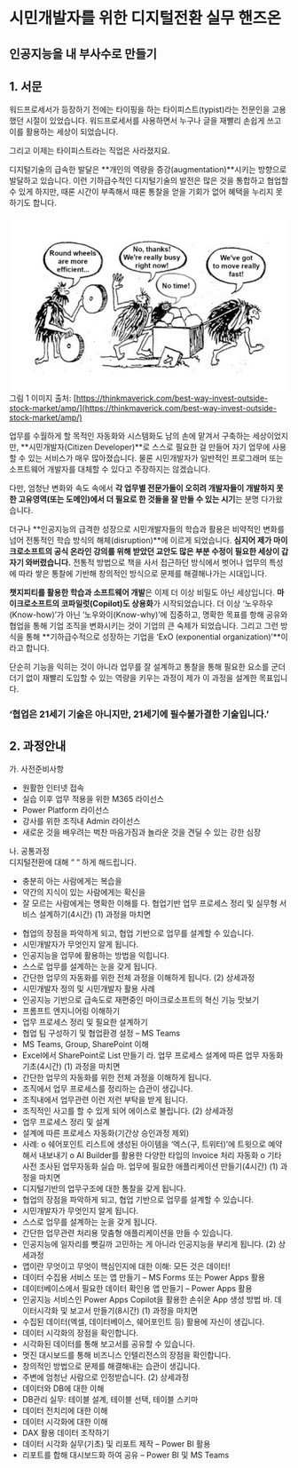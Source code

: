 # 시민개발자를 위한 디지털전환 실무 핸즈온 

## 인공지능을 내 부사수로 만들기 

## 1. 서문 

워드프로세서가 등장하기 전에는 타이핑을 하는 타이피스트(typist)라는 전문인을 고용했던 시절이 있었습니다. 워드프로세서를 사용하면서 누구나 글을 재빨리 손쉽게 쓰고 이를 활용하는 세상이 되었습니다.  

그리고 이제는 타이피스트라는 직업은 사라졌지요.  

디지털기술의 급속한 발달은 **개인의 역량을 증강(augmentation)**시키는 방향으로 발달하고 있습니다. 이런 기하급수적인 디지털기술의 발전은 많은 것을 통합하고 협업할 수 있게 하지만, 때론 시간이 부족해서 때론 통찰을 얻을 기회가 없어 혜택을 누리지 못하기도 합니다.  

![Round Wheel Introduction](Round%20Wheel%20Introduction.jpg)
그림 1 이미지 출처: [https://thinkmaverick.com/best-way-invest-outside-stock-market/amp/](https://thinkmaverick.com/best-way-invest-outside-stock-market/amp/)

업무를 수월하게 할 목적인 자동화와 시스템화도 남의 손에 맡겨서 구축하는 세상이었지만, **시민개발자(Citizen Developer)**로 스스로 필요한 걸 만들어 자기 업무에 사용할 수 있는 서비스가 매우 많아졌습니다. 물론 시민개발자가 일반적인 프로그래머 또는 소프트웨어 개발자를 대체할 수 있다고 주장하지는 않겠습니다.  

다만, 엄청난 변화와 속도 속에서 **각 업무별 전문가들이 오히려 개발자들이 개발하지 못한 고유영역(또는 도메인)에서 더 필요로 한 것들을 잘 만들 수 있는 시기**는 분명 다가왔습니다.  

더구나 **인공지능의 급격한 성장으로 시민개발자들의 학습과 활용은 비약적인 변화를 넘어 전통적인 학습 방식의 해체(disruption)**에 이르게 되었습니다. **심지어 제가 마이크로소프트의 공식 온라인 강의를 위해 받았던 교안도 많은 부분 수정이 필요한 세상이 갑자기 와버렸습니다.** 전통적 방법으로 책을 사서 접근하던 방식에서 벗어나 업무의 특성에 따라 쌓은 통찰에 기반해 창의적인 방식으로 문제를 해결해나가는 시대입니다.  

**챗지피티를 활용한 학습과 소프트웨어 개발**은 이제 더 이상 비밀도 아닌 세상입니다. **마이크로소프트의 코파일럿(Copilot)도 상용화**가 시작되었습니다. 더 이상 ‘노우하우(Know-how)’가 아닌 ‘노우와이(Know-why)’에 집중하고, 명확한 목표를 항해 공유와 협업을 통해 기업 조직을 변화시키는 것이 기업의 큰 숙제가 되었습니다. 그리고 그런 방식을 통해 **기하급수적으로 성장하는 기업을 ‘ExO (exponential organization)’**이라고 합니다.  

단순히 기능을 익히는 것이 아니라 업무를 잘 설계하고 통찰을 통해 필요한 요소를 군더더기 없이 재빨리 도입할 수 있는 역량을 키우는 과정이 제가 이 과정을 설계한 목표입니다.  


### ‘협업은 21세기 기술은 아니지만, 21세기에 필수불가결한 기술입니다.’

## 2. 과정안내

가.	사전준비사항
* 원활한 인터넷 접속  
* 실습 이후 업무 적용을 위한 M365 라이선스  
* Power Platform 라이선스  
* 강사를 위한 조직내 Admin 라이선스  
* 새로운 것을 배우려는 벅찬 마음가짐과 놀라운 것을 견딜 수 있는 강한 심장
  
나.	공통과정  
디지털전환에 대해 “                        “ 하게 해드립니다.  
* 충분히 아는 사람에게는 복습을
* 약간의 지식이 있는 사람에게는 확신을
* 잘 모르는 사람에게는 명확한 이해를
다.	협업기반 업무 프로세스 정리 및 실무형 서비스 설계하기(4시간)
(1)	과정을 마치면
-	협업의 장점을 파악하게 되고, 협업 기반으로 업무를 설계할 수 있습니다.
-	시민개발자가 무엇인지 알게 됩니다.
-	인공지능을 업무에 활용하는 방법을 익힙니다.
-	스스로 업무를 설계하는 눈을 갖게 됩니다.
-	간단한 업무의 자동화를 위한 전체 과정을 이해하게 됩니다.
(2)	상세과정
-	시민개발자 정의 및 시민개발자 활용 사례
-	인공지능 기반으로 급속도로 재편중인 마이크로소프트의 혁신 기능 맛보기
-	프롬프트 엔지니어링 이해하기
-	업무 프로세스 정리 및 필요한 설계하기
-	협업 팀 구성하기 및 협업환경 설정 – MS Teams
-	MS Teams, Group, SharePoint 이해
-	Excel에서 SharePoint로 List 만들기
라.	업무 프로세스 설계에 따른 업무 자동화 기초(4시간)
(1)	과정을 마치면
-	간단한 업무의 자동화를 위한 전체 과정을 이해하게 됩니다.
-	조직에서 업무 프로세스를 정리하는 습관이 생깁니다.
-	조직내에서 업무관련 이런 저런 부탁을 받게 됩니다.
-	조직적인 사고를 할 수 있게 되어 에이스로 불립니다. 
(2)	상세과정
-	업무 프로세스 정리 및 설계 
-	설계에 따른 프로세스 자동화(기간상 승인과정 제외)
-	사례:
o	쉐어포인트 리스트에 생성된 아이템을 ‘엑스(구, 트위터)’에 트윗으로 예약해서 내보내기
o	AI Builder를 활용한 다양한 타입의 Invoice 처리 자동화
o	기타 사전 조사된 업무자동화 실습
마.	업무에 필요한 애플리케이션 만들기(4시간)
(1)	과정을 마치면
-	디지털기반의 업무구조에 대한 통찰을 갖게 됩니다.
-	협업의 장점을 파악하게 되고, 협업 기반으로 업무를 설계할 수 있습니다.
-	시민개발자가 무엇인지 알게 됩니다.
-	스스로 업무를 설계하는 눈을 갖게 됩니다.
-	간단한 업무관련 처리용 맞춤형 애플리케이션을 만들 수 있습니다.
-	인공지능에 일자리를 뺏길까 고민하는 게 아니라 인공지능을 부리게 됩니다.
(2)	상세과정
-	앱이란 무엇이고 무엇이 핵심인지에 대한 이해: 모든 것은 데이터!
-	데이터 수집용 서비스 또는 앱 만들기 – MS Forms 또는 Power Apps 활용
-	데이터베이스에서 필요한 데이터 확인용 앱 만들기 – Power Apps 활용
-	인공지능 서비스인 Power Apps Copilot을 활용한 손쉬운 App 생성 방법
바.	데이터시각화 및 보고서 만들기(8시간)
(1)	과정을 마치면
-	수집된 데이터(엑셀, 데이터베이스, 쉐어포인트 등) 활용에 자신이 생깁니다.
-	데이터 시각화의 장점을 확인합니다.
-	시각화된 데이터를 통해 보고서를 공유할 수 있습니다.
-	멋진 대시보드를 통해 비즈니스 인텔리전스의 장점을 확인합니다.
-	창의적인 방법으로 문제를 해결해내는 습관이 생깁니다.
-	주변에 엄청난 사람으로 인정받습니다.
(2)	상세과정
-	데이터와 DB에 대한 이해
-	DB관리 실무: 테이블 설계, 테이블 선택, 테이블 스키마
-	데이터 전치리에 대한 이해 
-	데이터 시각화에 대한 이해
-	DAX 활용 데이터 조작하기
-	데이터 시각화 실무(기초) 및 리포트 제작 – Power BI 활용
-	리포트를 합해 대시보드화 하여 공유 – Power BI 및 MS Teams

